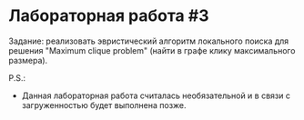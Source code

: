 # Лабораторная работа #3
Задание: реализовать эвристический алгоритм локального поиска для решения "Maximum clique problem" (найти в графе клику максимального размера).

P.S.:
* Данная лабораторная работа считалась необязательной и в связи с загруженностью будет выполнена позже.
